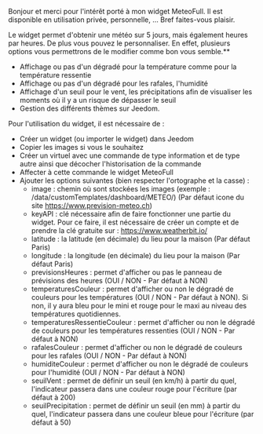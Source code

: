 Bonjour et merci pour l'intérêt porté à mon widget MeteoFull. Il est disponible en utilisation privée, personnelle, ... Bref faites-vous plaisir. 

Le widget permet d'obtenir une météo sur 5 jours, mais également heures par heures. De plus vous pouvez le personnaliser. En effet, plusieurs options vous permettrons de le modifier comme bon vous semble.**
 
* Affichage ou pas d'un dégradé pour la température comme pour la température ressentie
* Affichage ou pas d'un dégradé pour les rafales, l'humidité
* Affichage d'un seuil pour le vent, les précipitations afin de visualiser les moments où il y a un risque de dépasser le seuil
* Gestion des différents thèmes sur Jeedom.

Pour l'utilisation du widget, il est nécessaire de :

* Créer un widget (ou importer le widget) dans Jeedom
* Copier les images si vous le souhaitez
* Créer un virtuel avec une commande de type information et de type autre ainsi que décocher l'historisation de la commande
* Affecter à cette commande le widget MeteoFull
* Ajouter les options suivantes (bien respecter l'ortographe et la casse) : 
	* image : chemin où sont stockées les images (exemple : /data/customTemplates/dashboard/METEO/) (Par défaut icone du site https://www.prevision-meteo.ch)
	* keyAPI : clé nécessaire afin de faire fonctionner une partie du widget. Pour ce faire, il est nécessaire de créer un compte et de prendre la clé gratuite sur : https://www.weatherbit.io/
	* latitude : la latitude (en décimale) du lieu pour la maison (Par défaut Paris)
	* longitude : la longitude (en décimale) du lieu pour la maison (Par défaut Paris)
	* previsionsHeures : permet d'afficher ou pas le panneau de prévisions des heures (OUI / NON - Par défaut à NON)
	* temperaturesCouleur : permet d'afficher ou non le dégradé de couleurs pour les températures (OUI / NON - Par défaut à NON). Si non, il y aura bleu pour le mini et rouge pour le maxi au niveau des températures quotidiennes.
	* temperaturesRessentieCouleur : permet d'afficher ou non le dégradé de couleurs pour les températures ressenties (OUI / NON - Par défaut à NON)
	* rafalesCouleur : permet d'afficher ou non le dégradé de couleurs pour les rafales (OUI / NON - Par défaut à NON)
	* humiditeCouleur : permet d'afficher ou non le dégradé de couleurs pour l'humidité (OUI / NON - Par défaut à NON)
	* seuilVent : permet de définir un seuil (en km/h) à partir du quel, l'indicateur passera dans une couleur rouge pour l'écriture (par défaut à 200)
	* seuilPrecipitation : permet de définir un seuil (en mm) à partir du quel, l'indicateur passera dans une couleur bleue pour l'écriture (par défaut à 50)

